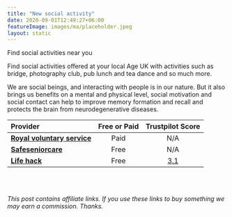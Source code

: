 ```yaml
---
title: "New social activity"
date: 2020-09-01T12:49:27+06:00
featureImage: images/ma/placeholder.jpeg
layout: static
---
```


Find social activities near you

Find social activities offered at your local Age UK with activities such as bridge, photography club, pub lunch and tea dance and so much more.

We are social beings, and interacting with people is in our nature. But it also brings us benefits on a mental and physical level, social motivation and social contact can help to improve memory formation and recall and protects the brain from neurodegenerative diseases.

| Provider      | Free or Paid  |  Trustpilot Score  |
| :-----------          | :--------------:      |  :--------------:         |
| [**Royal voluntary service**](https://www.royalvoluntaryservice.org.uk/our-services/social-activities/) | Paid | N/A
| [**Safeseniorcare**](https://saferseniorcare.com/recreational-activities-for-elderly-seniors/) | Free | N/A
| [**Life hack**](https://www.lifehack.org/articles/lifestyle/24-enriching-activities-50-somethings-should-their-free-time.html) | Free | [3.1](https://uk.trustpilot.com/review/lifehack.org) | 
  

<br/><br/>

*This post contains affiliate links. If you use these links to buy something we may
earn a commission. Thanks.*






